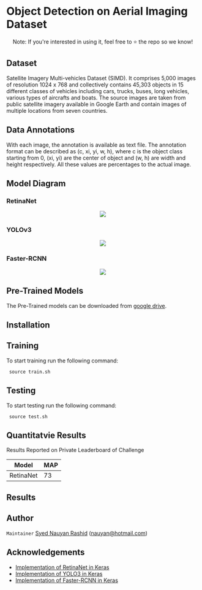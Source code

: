 # Object Detection on Aerial Imaging Dataset

<p align="center">Note: If you're interested in using it, feel free to ⭐️ the repo so we know!</p>

## Dataset
Satellite Imagery Multi-vehicles Dataset (SIMD). It comprises 5,000 images of resolution 1024 x 768 and collectively contains 45,303 objects in 15 different classes of vehicles including cars, trucks, buses, long vehicles, various types of aircrafts and boats. The source images are taken from public satellite imagery available in Google Earth and contain images of multiple locations from seven countries.

## Data Annotations
With each image, the annotation is available as text file. The annotation format can be described as (c, xi, yi, w, h), where c is the object class starting from 0, (xi, yi) are the center of object and (w, h) are width and height respectively. All these values are percentages to the actual image.


## Model Diagram
### RetinaNet
<p align="center"><img src="https://miro.medium.com/max/2000/1*0-GVAp6WCzPMR6puuaYQTQ.png"></p>

### YOLOv3
<p align="center"><img src="https://miro.medium.com/max/2000/1*d4Eg17IVJ0L41e7CTWLLSg.png"></p>

### Faster-RCNN
<p align="center"><img src="https://tryolabs.com/images/blog/post-images/2018-01-18-faster-rcnn/fasterrcnn-architecture.b9035cba.png"></p>


## Pre-Trained Models
The Pre-Trained models can be downloaded from [google drive](https://drive.google.com/drive/folders/1QsNpLBR_g7ELBhJp404Ei0mEDjyJi8wx).

## Installation


## Training
To start training run the following command:
```
 source train.sh
```

## Testing
To start testing run the following command:
```
 source test.sh
```

## Quantitatvie Results
Results Reported on Private Leaderboard of Challenge

| Model | MAP 
| ----- | ---- 
| RetinaNet | 73 

## Results


## Author
`Maintainer` [Syed Nauyan Rashid](https://github.com/nauyan) (nauyan@hotmail.com)

## Acknowledgements
- [Implementation of RetinaNet in Keras](https://github.com/fizyr/keras-retinanet)
- [Implementation of YOLO3 in Keras](https://github.com/qqwweee/keras-yolo3)
- [Implementation of Faster-RCNN in Keras](https://github.com/kbardool/keras-frcnn)
